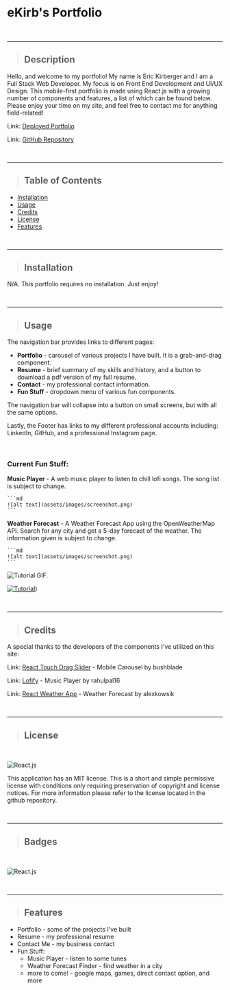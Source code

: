 # **eKirb's Portfolio**

<br>

---
>## Description

Hello, and welcome to my portfolio!  My name is Eric Kirberger and I am a Full Stack Web Developer.  My focus is on Front End Development and UI/UX Design.  This mobile-first portfolio is made using React.js with a growing number of components and features, a list of which can be found below.  Please enjoy your time on my site, and feel free to contact me for anything field-related!

Link: [Deployed Portfolio](https://ekirbs.github.io/portfolio-v4/ 'My deployed portfolio, made using React.js.')

Link: [GitHub Repository](https://github.com/ekirbs/portfolio-v4/ 'The GitHub repository of my portfolio.')

<br>

---
>## Table of Contents

- [Installation](#installation)
- [Usage](#usage)
- [Credits](#credits)
- [License](#license)
- [Features](#features)

<br>

---
>## Installation

N/A.  This portfolio requires no installation. Just enjoy!

<br>

---
>## Usage

The navigation bar provides links to different pages:
  - **Portfolio** - carousel of various projects I have built.  It is a grab-and-drag component.
  - **Resume** - brief summary of my skills and history, and a button to download a pdf version of my full resume.
  - **Contact** - my professional contact information.
  - **Fun Stuff** - dropdown menu of various fun components.

The navigation bar will collapse into a button on small screens, but with all the same options.

Lastly, the Footer has links to my different professional accounts including: LinkedIn, GitHub, and a professional Instagram page.

<br>

  ### Current Fun Stuff:

  **Music Player** - A web music player to listen to chill lofi songs.  The song list is subject to change.
  
    ```md
    ![alt text](assets/images/screenshot.png)
    ```

  **Weather Forecast** - A Weather Forecast App using the OpenWeatherMap API.  Search for any city and get a 5-day forecast of the weather.  The information given is subject to change.

    ```md
    ![alt text](assets/images/screenshot.png)
    ```

![Tutorial GIF.](./public/assets/images/tutor-gif.gif)

[![Tutorial](./assets/images/sql-tutor-img.png)](https://dropTutorialVideoHereInGihub.com/0000000.mp4))

<br>

---
>## Credits

A special thanks to the developers of the components I've utilized on this site:

Link: [React Touch Drag Slider](https://www.npmjs.com/package/react-touch-drag-slider 'Touch and drag slider carousel component for React.') - Mobile Carousel by bushblade

Link: [Lofify](https://github.com/rahulpal16/lofify 'A web music player to listen to chill lofi songs.') - Music Player by rahulpal16

Link: [React Weather App](https://github.com/alexkowsik/react-weather-app 'A Weather Forecast App using the OpenWeatherMap API.') - Weather Forecast by alexkowsik

<br>

---
>## License

<br>

![React.js](https://img.shields.io/badge/license-MIT-brightgreen)


This application has an MIT license.  This is a short and simple permissive license with conditions only requiring preservation of copyright and license notices.  For more information please refer to the license located in the github repository.

<br>

---
>## Badges

<br>

![React.js](https://img.shields.io/badge/React.js-18.2.0-blue)

<br>

---
>## Features

- Portfolio - some of the projects I've built
- Resume - my professional resume
- Contact Me - my business contact
- Fun Stuff:
  - Music Player - listen to some tunes
  - Weather Forecast Finder - find weather in a city
  - more to come! - google maps, games, direct contact option, and more